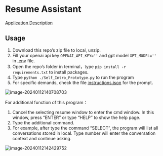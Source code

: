 # Resume Assistant

[Application Description](./documents/AssessmentIntroduction.md)

## Usage

1.   Download this repo’s zip file to local, unzip.
2.   Fill your openai api key `OPENAI_API_KEY=''` and gpt model `GPT_MODEL=''` in [.env](./.env) file.
3.   Open the repo’s folder in terminal，type `pip install -r requirements.txt` to install packages.
4.   Type `python ./Self_Intro_Prototype.py` to run the program
5.   For specific demands, check the file [instructions.json](./instructions.json) for the prompt.

![image-20240112140708703](https://images.wu.engineer/images/2024/01/12/202401121407725.png)

For additional function of this program：

1.   Cancel the selecting resume window to enter the cmd window. In this window, press “ENTER” or type “HELP” to show the help page.
2.   Type the additional command.
3.   For example, after type the command “SELECT”, the program will list all conversations stored in local. Type number will enter the conversation context and continue asking.

![image-20240112142429752](https://images.wu.engineer/images/2024/01/12/202401121424773.png)

